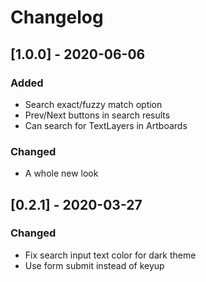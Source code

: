 # Changelog

## [1.0.0] - 2020-06-06

### Added

- Search exact/fuzzy match option
- Prev/Next buttons in search results
- Can search for TextLayers in Artboards

### Changed

- A whole new look

## [0.2.1] - 2020-03-27

### Changed

- Fix search input text color for dark theme
- Use form submit instead of keyup
